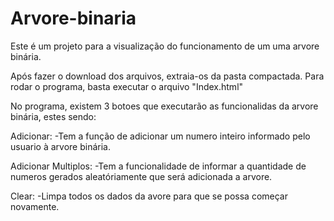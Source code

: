 # Arvore-binaria
Este é um projeto para a visualização do funcionamento de um uma arvore binária.

Após fazer o download dos arquivos, extraia-os da pasta compactada.
Para rodar o programa, basta executar o arquivo "Index.html"

No programa, existem 3 botoes que executarão as funcionalidas da arvore binária, estes sendo:

Adicionar:
  -Tem a função de adicionar um numero inteiro informado pelo usuario à arvore binária.
 
Adicionar Multiplos:
  -Tem a funcionalidade de informar a quantidade de numeros gerados aleatóriamente que será adicionada a arvore.
 
Clear:
  -Limpa todos os dados da avore para que se possa começar novamente.
